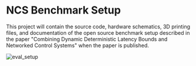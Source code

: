 # NCS Benchmark Setup
This project will contain the source code, hardware schematics, 3D printing files, and documentation of the open source benchmark setup described in the paper "Combining Dynamic Deterministic Latency Bounds and Networked Control Systems" when the paper is published.

![eval_setup](https://github.com/RobinLaidig/ncs_benchmark_setup/assets/69897594/ac191e98-cc7e-4d4c-b4ca-7043381789da)
